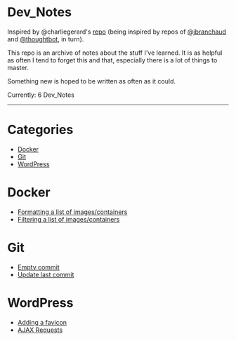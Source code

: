 # Dev_Notes

Inspired by @charliegerard's [repo](https://github.com/charliegerard/dev-notes) (being inspired by repos of [@jbranchaud](https://github.com/jbranchaud/til) and [@thoughtbot](https://github.com/thoughtbot/til), in turn).

This repo is an archive of notes about the stuff I've learned.
It is as helpful as often I tend to forget this and that, especially there is a lot of things to master.

Something new is hoped to be written as often as it could.

Currently: 6 Dev_Notes

---

# Categories

* [Docker](#docker)
* [Git](#git)
* [WordPress](#wordpress)

# Docker

* [Formatting a list of images/containers](docker/formatting-images-containers-list.md)
* [Filtering a list of images/containers](docker/filtering-images-containers-list.md)

# Git

* [Empty commit](git/empty-commit.md)
* [Update last commit](git/update-last-commit.md)

# WordPress

* [Adding a favicon](wordpress/adding-favicon.md)
* [AJAX Requests](wordpress/ajax-requests.md)

